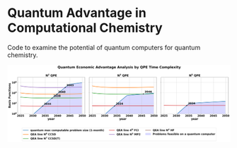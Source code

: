 # Quantum Advantage in Computational Chemistry

Code to examine the potential of quantum computers for quantum chemistry.

![Quantum Chemistry Simulation](./Figures/qea_chemistry_comparison.png)
